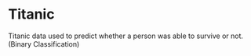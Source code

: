 # Titanic
Titanic data used to predict whether a person was able to survive or not. (Binary Classification)
